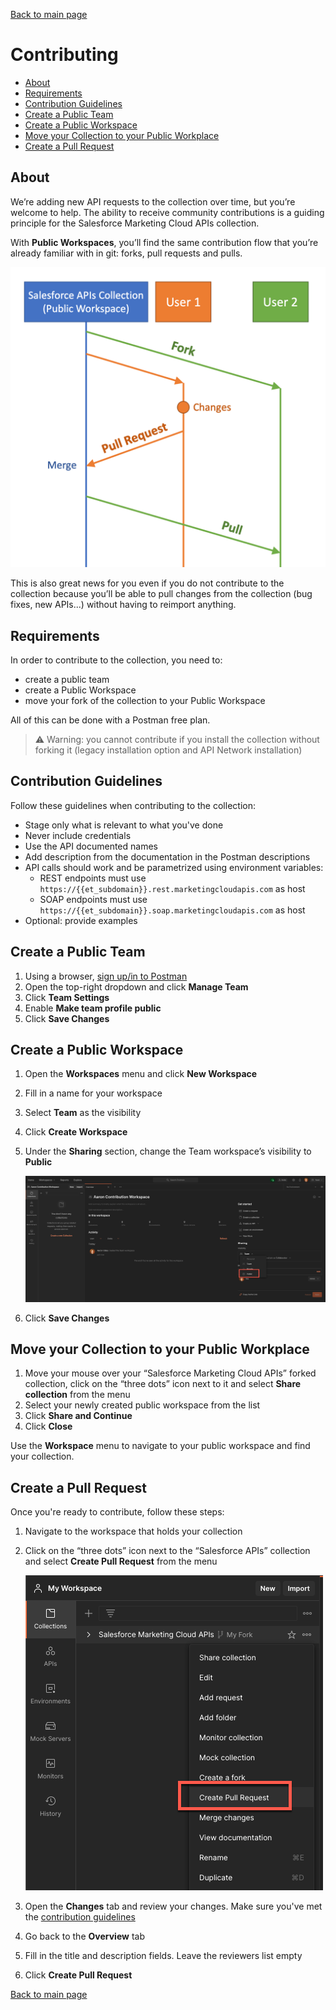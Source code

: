 [Back to main page](README.md)

# Contributing

- [About](#about)
- [Requirements](#requirements)
- [Contribution Guidelines](#contribution-guidelines)
- [Create a Public Team](#create-a-public-team)
- [Create a Public Workspace](#create-a-public-workspace)
- [Move your Collection to your Public Workplace](#move-your-collection-to-your-public-workplace)
- [Create a Pull Request](#create-a-pull-request)

## About

We’re adding new API requests to the collection over time, but you’re welcome to help. The ability to receive community contributions is a guiding principle for the Salesforce Marketing Cloud APIs collection.

With **Public Workspaces**, you’ll find the same contribution flow that you’re already familiar with in git: forks, pull requests and pulls.

![Contribution schema](images/contribution-schema.png)

This is also great news for you even if you do not contribute to the collection because you’ll be able to pull changes from the collection (bug fixes, new APIs...) without having to reimport anything.

## Requirements

In order to contribute to the collection, you need to:
- create a public team
- create a Public Workspace
- move your fork of the collection to your Public Workspace

All of this can be done with a Postman free plan.

>⚠️  Warning: you cannot contribute if you install the collection without forking it (legacy installation option and API Network installation)

## Contribution Guidelines

Follow these guidelines when contributing to the collection:

- Stage only what is relevant to what you've done
- Never include credentials
- Use the API documented names
- Add description from the documentation in the Postman descriptions
- API calls should work and be parametrized using environment variables:
  - REST endpoints must use `https://{{et_subdomain}}.rest.marketingcloudapis.com` as host
  - SOAP endpoints must use `https://{{et_subdomain}}.soap.marketingcloudapis.com` as host
- Optional: provide examples

## Create a Public Team

1. Using a browser, [sign up/in to Postman](https://identity.getpostman.com/login)
2. Open the top-right dropdown and click **Manage Team**
3. Click **Team Settings**
4. Enable **Make team profile public**
5. Click **Save Changes**

## Create a Public Workspace

1. Open the **Workspaces** menu and click **New Workspace**
2. Fill in a name for your workspace
3. Select **Team** as the visibility
4. Click **Create Workspace**
5. Under the **Sharing** section, change the Team workspace’s visibility to **Public**

    ![Change workspace visibility to public screenshot](images/change-visibility-public.png)

6. Click **Save Changes**

## Move your Collection to your Public Workplace

1. Move your mouse over your “Salesforce Marketing Cloud APIs” forked collection, click on the “three dots” icon next to it and select **Share collection** from the menu
2. Select your newly created public workspace from the list
3. Click **Share and Continue**
4. Click **Close**

Use the **Workspace** menu to navigate to your public workspace and find your collection.

## Create a Pull Request

Once you're ready to contribute, follow these steps:

1. Navigate to the workspace that holds your collection
2. Click on the “three dots” icon next to the “Salesforce APIs” collection and select **Create Pull Request** from the menu

    ![Create Pull Request screenshot](images/create-pull-request.png)

3. Open the **Changes** tab and review your changes. Make sure you've met the [contribution guidelines](#contribution-guidelines)
4. Go back to the **Overview** tab
5. Fill in the title and description fields. Leave the reviewers list empty
6. Click **Create Pull Request**

[Back to main page](README.md)